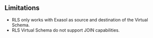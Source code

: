 ## Limitations

- RLS only works with Exasol as source and destination of the Virtual Schema.
- RLS Virtual Schema do not support JOIN capabilities.